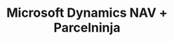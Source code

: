 ---
title: "Microsoft Dynamics NAV + Parcelninja"
seoTitle: "Microsoft Dynamics NAV Parcelninja Integration"
seoDescription: "Integrate Microsoft Dynamics NAV with Parcelninja, and you'll be able to automate logistics, simplify the ordering process and save time - and money. Find out more about how a Microsoft Dynamics NAV Parcelninja Integration can help your business."
lead: "Let Stock2Shop send fulfillment notifications to Parcelninja once an order has been successfully created Microsoft Dynamics NAV. Here’s how we can help you streamline your workflow."
type: "source-fulfillment"
source: "microsoft-dynamics-nav"
fulfillment: "parcelninja"
image: "/images/sap-shopify.png"
imageAlt: source_name logo
tags: []
---